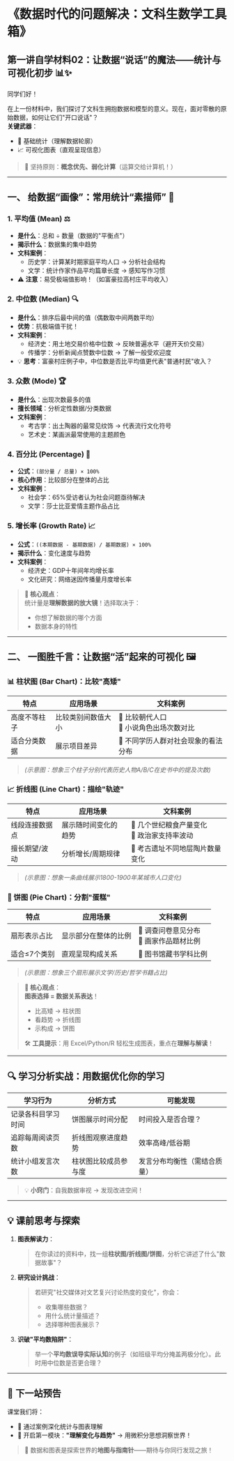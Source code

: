 # 《数据时代的问题解决：文科生数学工具箱》  
## 第一讲自学材料02：让数据“说话”的魔法——统计与可视化初步 📊✨  

同学们好！  

在上一份材料中，我们探讨了文科生拥抱数据和模型的意义。现在，面对零散的原始数据，如何让它们"开口说话"？  
**关键武器**：  
- 📏 基础统计（理解数据轮廓）  
- 📈 可视化图表（直观呈现信息）  

> 🎯 坚持原则：**概念优先、弱化计算**（运算交给计算机！）  

---

## 一、 给数据“画像”：常用统计“素描师” 🎨  

### 1. 平均值 (Mean) ⚖️  
- **是什么**：总和 ÷ 数量（数据的"平衡点"）  
- **揭示什么**：数据集的集中趋势  
- **文科案例**：  
  - 历史学：计算某时期家庭平均人口 → 分析社会结构  
  - 文学：统计作家作品平均篇章长度 → 感知写作习惯  
- ⚠️ **注意**：易受极端值影响！（如富豪拉高村庄平均收入）  

### 2. 中位数 (Median) 🔍  
- **是什么**：排序后最中间的值（偶数取中间两数平均）  
- **优势**：抗极端值干扰！  
- **文科案例**：  
  - 经济史：用土地交易价格中位数 → 反映普遍水平（避开天价交易）  
  - 传播学：分析新闻点赞数中位数 → 了解一般受欢迎度  
- 💡 **思考**：富豪村庄例子中，中位数是否比平均值更代表"普通村民"收入？  

### 3. 众数 (Mode) 🏆  
- **是什么**：出现次数最多的值  
- **擅长领域**：分析定性数据/分类数据  
- **文科案例**：  
  - 考古学：出土陶器的最常见纹饰 → 代表流行文化符号  
  - 艺术史：某画派最常使用的主题颜色  

### 4. 百分比 (Percentage) 🧩  
- **公式**：`(部分量 / 总量) × 100%`  
- **核心作用**：比较部分在整体的占比  
- **文科案例**：  
  - 社会学：65%受访者认为社会问题亟待解决  
  - 文学：莎士比亚爱情主题作品占比  

### 5. 增长率 (Growth Rate) 📈  
- **公式**：`((本期数据 - 基期数据) / 基期数据) × 100%`  
- **揭示什么**：变化速度与趋势  
- **文科案例**：  
  - 经济史：GDP十年间年均增长率  
  - 文化研究：网络迷因传播量月度增长率  

> **🌟 核心观点**：  
> 统计量是**理解数据的放大镜**！选择取决于：  
> - 你想了解数据的哪个方面  
> - 数据本身的特性  

---

## 二、 一图胜千言：让数据“活”起来的可视化 🖼️  

### 📊 柱状图 (Bar Chart)：比较"高矮"  
| 特点         | 应用场景                     | 文科案例                          |
|--------------|------------------------------|-----------------------------------|
| 高度不等柱子 | 比较类别间数值大小           | 🔸 比较朝代人口<br>🔸 小说角色出场次数对比 |
| 适合分类数据 | 展示项目差异                 | 🔸 不同学历人群对社会现象的看法分布     |

> *(示意图：想象三个柱子分别代表历史人物A/B/C在史书中的提及次数)*

### 📈 折线图 (Line Chart)：描绘"轨迹"  
| 特点           | 应用场景                     | 文科案例                          |
|----------------|------------------------------|-----------------------------------|
| 线段连接数据点 | 展示随时间变化的趋势         | 🔸 几个世纪粮食产量变化<br>🔸 政治家支持率波动 |
| 擅长期望/波动  | 分析增长/周期规律            | 🔸 考古遗址不同地层陶片数量变化       |

> *(示意图：想象一条曲线展示1800-1900年某城市人口变化)*

### 🥧 饼图 (Pie Chart)：分割"蛋糕"  
| 特点             | 应用场景                     | 文科案例                          |
|------------------|------------------------------|-----------------------------------|
| 扇形表示占比     | 显示部分在整体的比例         | 🔸 调查问卷意见分布<br>🔸 画家作品题材比例 |
| 适合≤7个类别     | 直观呈现构成关系             | 🔸 图书馆藏书学科比例              |

> *(示意图：想象三个扇形展示文学/历史/哲学书籍占比)*  

> **🌟 核心观点**：  
> **图表选择 = 数据关系表达**！  
> - 比高矮 → 柱状图  
> - 看趋势 → 折线图  
> - 示构成 → 饼图  
>  
> 🛠️ **工具提示**：用 Excel/Python/R 轻松生成图表，重点在**理解与解读**！  

---

## 🔍 学习分析实战：用数据优化你的学习  

| 学习行为               | 分析方式                  | 可能发现                  |
|------------------------|---------------------------|--------------------------|
| 记录各科目学习时间     | 饼图展示时间分配          | 时间投入是否合理？        |
| 追踪每周阅读页数       | 折线图观察进度趋势        | 效率高峰/低谷期           |
| 统计小组发言次数       | 柱状图比较成员参与度      | 发言分布均衡性（需结合质量）|

> 💡 **小窍门**：自我数据审视 → 发现改进空间！

---

## 💡 课前思考与探索  

1. **图表解读力**：  
   > 在你读过的资料中，找一组**柱状图/折线图/饼图**，分析它讲述了什么"数据故事"？  

2. **研究设计挑战**：  
   > 若研究"社交媒体对文艺复兴讨论热度的变化"，你会：  
   > - 收集哪些数据？  
   > - 用什么统计量描述？  
   > - 选择哪种图表展示？  

3. **识破"平均数陷阱"**：  
   > 举一个**平均数误导实际认知**的例子（如班级平均分掩盖两极分化）。此时用中位数是否更合理？  

---

## 🚀 下一站预告  
课堂我们将：  
- 🧩 通过案例深化统计与图表理解  
- 🔮 开启第一模块：**"理解变化与趋势"** → 用微积分思想洞察世界！  

> 🌈 数据和图表是探索世界的**地图与指南针**——期待与你同行发现之旅！  
